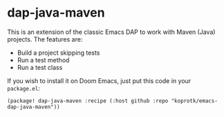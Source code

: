 # dap-java-maven
This is an extension of the classic Emacs DAP to work with Maven (Java) projects. The features are:
- Build a project skipping tests
- Run a test method
- Run a test class

If you wish to install it on Doom Emacs, just put this code in your `package.el`:

    (package! dap-java-maven :recipe (:host github :repo "koprotk/emacs-dap-java-maven"))
